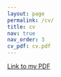 ```yaml
---
layout: page
permalink: /cv/
title: cv
nav: true
nav_order: 3
cv_pdf: cv.pdf
---
```


[Link to my PDF](cv.pdf)